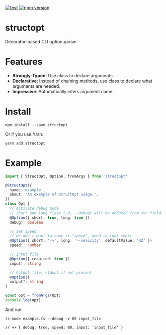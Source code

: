 [![test](https://github.com/acro5piano/structopt/actions/workflows/test.yml/badge.svg)](https://github.com/acro5piano/structopt/actions/workflows/test.yml)
[![npm version](https://badge.fury.io/js/structopt.svg)](https://badge.fury.io/js/structopt)

# structopt

Decorator-based CLI option parser

# Features

- **Strongly-Typed**: Use class to declare arguments.
- **Declarative**: Instead of chaining methods, use class to declare what arguments are needed.
- **Impressive**: Automatically infers argument name.

# Install

```
npm install --save structopt
```

Or if you use Yarn:

```
yarn add structopt
```

# Example

```typescript
import { StructOpt, Option, fromArgs } from 'structopt'

@StructOpt({
  name: 'example',
  about: 'An example of StructOpt usage.',
})
class Opt {
  // Activate debug mode
  // short and long flags (-d, --debug) will be deduced from the field's name
  @Option({ short: true, long: true })
  debug!: boolean

  // Set speed
  // we don't want to name it "speed", need to look smart
  @Option({ short: '-v', long: '--velocity', defaultValue: '42' })
  speed!: number

  // Input file
  @Option({ required: true })
  input!: string

  // Output file, stdout if not present
  @Option()
  output?: string
}

const opt = fromArgs(Opt)
console.log(opt)
```

And run

```
ts-node example.ts --debug -v 80 input_file

// => { debug: true, speed: 80, input: 'input_file' }

```
